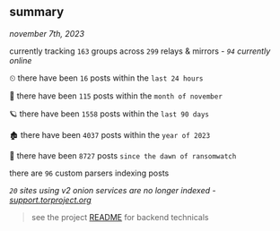 
## summary
_november 7th, 2023_

currently tracking `163` groups across `299` relays & mirrors - _`94` currently online_

⏲ there have been `16` posts within the `last 24 hours`

🦈 there have been `115` posts within the `month of november`

🪐 there have been `1558` posts within the `last 90 days`

🏚 there have been `4037` posts within the `year of 2023`

🦕 there have been `8727` posts `since the dawn of ransomwatch`

there are `96` custom parsers indexing posts

_`20` sites using v2 onion services are no longer indexed - [support.torproject.org](https://support.torproject.org/onionservices/v2-deprecation/)_

> see the project [README](https://github.com/joshhighet/ransomwatch#ransomwatch--) for backend technicals
